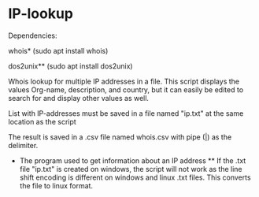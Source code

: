 # IP-lookup


Dependencies:

whois* (sudo apt install whois)

dos2unix** (sudo apt install dos2unix)

Whois lookup for multiple IP addresses in a file.
This script displays the values Org-name, description, and country, but it can easily be edited to search for and display other values as well.

List with IP-addresses must be saved in a file named "ip.txt" at the same location as the script

The result is saved in a .csv file named whois.csv with pipe (|) as the delimiter.

* The program used to get information about an IP address
** If the .txt file "ip.txt" is created on windows, the script will not work as the line shift encoding is different on windows and linux .txt files.  This converts the file to linux format. 

